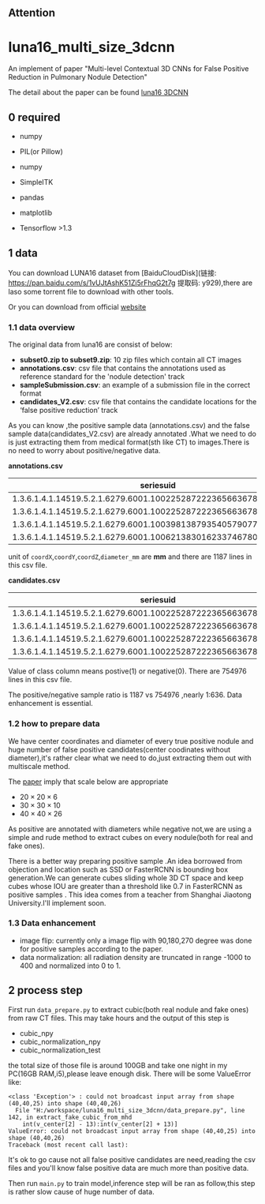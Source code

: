 ## Attention



# luna16_multi_size_3dcnn
An implement of paper "Multi-level Contextual 3D CNNs for False Positive Reduction in Pulmonary Nodule Detection"

The detail about the paper can be found [luna16 3DCNN](http://shartoo.github.io/LUNA2016-3DCNN/)

## 0 required

+ numpy

+ PIL(or Pillow)

+ numpy

+ SimpleITK

+ pandas

+ matplotlib

+ Tensorflow >1.3

## 1 data

You can download LUNA16 dataset from [BaiduCloudDisk](链接: https://pan.baidu.com/s/1vUJtAshK51Zi5rFhqG2t7g 提取码: y929),there are laso some torrent file to download with other tools.

Or you can download from official [website](https://luna16.grand-challenge.org/download/)

### 1.1 data overview

The original data from luna16 are consist of below:

+ **subset0.zip to subset9.zip**: 10 zip files which contain all CT images
+ **annotations.csv**: csv file that contains the annotations used as reference standard for the 'nodule detection' track
+ **sampleSubmission.csv**: an example of a submission file in the correct format
+ **candidates_V2.csv**: csv file that contains the candidate locations for the ‘false positive reduction’ track

As you can know ,the positive sample data (annotations.csv)  and the false sample data(candidates_V2.csv) are already annotated .What we need to do is just extracting them from
medical format(sth like CT) to images.There is no need to worry about positive/negative data.

**annotations.csv**

|seriesuid|coordX|coordY|coordZ|diameter_mm|
|---|---|---|---|---|
|1.3.6.1.4.1.14519.5.2.1.6279.6001.100225287222365663678666836860|-128.6994211|-175.3192718|-298.3875064|5.651470635|
|1.3.6.1.4.1.14519.5.2.1.6279.6001.100225287222365663678666836860|103.7836509|-211.9251487|-227.12125|4.224708481|
|1.3.6.1.4.1.14519.5.2.1.6279.6001.100398138793540579077826395208|69.63901724|-140.9445859|876.3744957|5.786347814|
|1.3.6.1.4.1.14519.5.2.1.6279.6001.100621383016233746780170740405|-24.0138242|192.1024053|-391.0812764|8.143261683|

unit of `coordX`,`coordY`,`coordZ`,`diameter_mm` are **mm** and there are 1187 lines in this csv file.
 
 
 **candidates.csv**
 
|seriesuid|coordX|coordY|coordZ|class|
|---|---|---|---|---|
|1.3.6.1.4.1.14519.5.2.1.6279.6001.100225287222365663678666836860|68.42|-74.48|-288.7|0|
|1.3.6.1.4.1.14519.5.2.1.6279.6001.100225287222365663678666836860|-95.20936148|-91.80940617|-377.4263503|0|
|1.3.6.1.4.1.14519.5.2.1.6279.6001.100225287222365663678666836860|-24.76675476|-120.3792939|-273.3615387|0|
|1.3.6.1.4.1.14519.5.2.1.6279.6001.100225287222365663678666836860|-63.08|-65.74|-344.24|0|

Value of class column means postive(1) or negative(0). There are 754976 lines in this csv file.

The positive/negative sample ratio is 1187 vs 754976 ,nearly 1:636. Data enhancement is essential.

### 1.2 how to prepare data

We have center coordinates and diameter of every true positive nodule and huge number of false positive candidates(center coodinates without diameter),it's rather clear what we need to do,just extracting them
out with multiscale method. 

The [paper](https://shartoo.github.io/LUNA2016-3DCNN/) imply that scale below are appropriate

+ $20\times 20\times 6$
+ $30\times 30\times 10$
+ $40\times 40\times 26$

As positive are annotated with diameters while negative not,we are using a simple and rude method to extract cubes on every nodule(both for real and fake ones).

There is a better way preparing positive sample .An idea borrowed from objection and location  such as SSD or FasterRCNN is bounding box generation.We can generate
 cubes sliding whole 3D CT space and keep cubes whose IOU are greater than a threshold like 0.7 in FasterRCNN as positive samples . This idea comes from a teacher from 
 Shanghai Jiaotong University.I'll implement soon.

### 1.3 Data enhancement

+ image flip: currently only a image flip with 90,180,270 degree was done for positive samples according to the paper.
+ data normalization: all radiation density are truncated in range -1000 to 400 and normalized into 0 to 1.

## 2 process step

First run `data_prepare.py` to extract cubic(both real nodule and fake ones) from raw CT files. This may take hours and the output of this step is

+ cubic_npy
+ cubic_normalization_npy
+ cubic_normalization_test

the total size of those file is around  100GB and take one night in my PC(16GB RAM,i5),please leave enough disk. There will be some ValueError like:

```
<class 'Exception'> : could not broadcast input array from shape (40,40,25) into shape (40,40,26)
  File "H:/workspace/luna16_multi_size_3dcnn/data_prepare.py", line 142, in extract_fake_cubic_from_mhd
    int(v_center[2] - 13):int(v_center[2] + 13)]
ValueError: could not broadcast input array from shape (40,40,25) into shape (40,40,26)
Traceback (most recent call last):
```
It's ok to go cause not all false positive candidates are need,reading the csv files and you'll know false positive data are much more than positive data.

Then run `main.py` to train model,inference step will be ran as follow,this step is rather slow cause of huge number of data.


